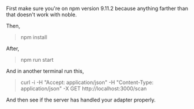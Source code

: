First make sure you're on npm version 9.11.2 because anything farther than that doesn't work with noble.

Then,
> npm install

After,
> npm run start

And in another terminal run this,
> curl -i -H "Accept: application/json" -H "Content-Type: application/json" -X GET http://localhost:3000/scan

And then see if the server has handled your adapter properly.
